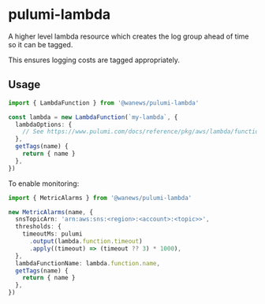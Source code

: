 # pulumi-lambda

A higher level lambda resource which creates the log group ahead of time so it can be tagged.

This ensures logging costs are tagged appropriately.

## Usage

```ts
import { LambdaFunction } from '@wanews/pulumi-lambda'

const lambda = new LambdaFunction(`my-lambda`, {
  lambdaOptions: {
    // See https://www.pulumi.com/docs/reference/pkg/aws/lambda/function/#inputs
  },
  getTags(name) {
    return { name }
  },
})
```

To enable monitoring:

```ts
import { MetricAlarms } from '@wanews/pulumi-lambda'

new MetricAlarms(name, {
  snsTopicArn: 'arn:aws:sns:<region>:<account>:<topic>>',
  thresholds: {
    timeoutMs: pulumi
      .output(lambda.function.timeout)
      .apply((timeout) => (timeout ?? 3) * 1000),
  },
  lambdaFunctionName: lambda.function.name,
  getTags(name) {
    return { name }
  },
})
```
